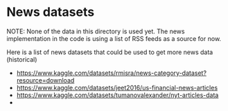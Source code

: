 # News datasets

NOTE: None of the data in this directory is used yet.
The news implementation in the code is using a list of RSS feeds as a source for now.

Here is a list of news datasets that could be used to get more news data (historical)

- https://www.kaggle.com/datasets/rmisra/news-category-dataset?resource=download
- https://www.kaggle.com/datasets/jeet2016/us-financial-news-articles
- https://www.kaggle.com/datasets/tumanovalexander/nyt-articles-data
- 
